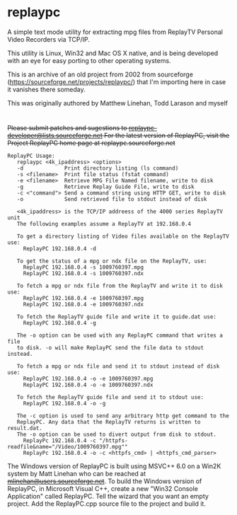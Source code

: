 # replaypc
A simple text mode utility for extracting mpg files from ReplayTV Personal Video Recorders via TCP/IP.

This utility is Linux, Win32 and Mac OS X native, and is being developed with an eye for easy porting to other operating systems.

This is an archive of an old project from 2002 from sourceforge (https://sourceforge.net/projects/replaypc/) that I'm importing here in case it vanishes there someday.

This was originally authored by Matthew Linehan, Todd Larason and myself

#

~~Please submit patches and sugestions to replaypc-developer@lists.sourceforge.net For the latest version of ReplayPC, visit the Project ReplayPC home page at replaypc.sourceforge.net~~

```
ReplayPC Usage:
   replaypc <4k_ipaddress> <options>
   -d             Print directory listing (ls command)
   -s <filename>  Print file status (fstat command)
   -e <filename>  Retrieve MPG File Named filename, write to disk
   -g             Retrieve Replay Guide File, write to disk
   -c <"command"> Send a command string using HTTP GET, write to disk
   -o             Send retrieved file to stdout instead of disk

   <4k_ipaddress> is the TCP/IP addreess of the 4000 series ReplayTV unit
   The following examples assume a ReplayTV at 192.168.0.4

   To get a directory listing of Video files available on the ReplayTV use:
     ReplayPC 192.168.0.4 -d

   To get the status of a mpg or ndx file on the ReplayTV, use:
     ReplayPC 192.168.0.4 -s 1009760397.mpg
     ReplayPC 192.168.0.4 -s 1009760397.ndx

   To fetch a mpg or ndx file from the ReplayTV and write it to disk use:
     ReplayPC 192.168.0.4 -e 1009760397.mpg
     ReplayPC 192.168.0.4 -e 1009760397.ndx

   To fetch the ReplayTV guide file and write it to guide.dat use:
     ReplayPC 192.168.0.4 -g
    
   The -o option can be used with any ReplayPC command that writes a file
   to disk. -o will make ReplayPC send the file data to stdout instead.

   To fetch a mpg or ndx file and send it to stdout instead of disk use:
     ReplayPC 192.168.0.4 -o -e 1009760397.mpg
     ReplayPC 192.168.0.4 -o -e 1009760397.ndx

   To fetch the ReplayTV guide file and send it to stdout use:
     ReplayPC 192.168.0.4 -o -g

   The -c option is used to send any arbitrary http get command to the
   ReplayPC. Any data that the ReplayTV returns is written to result.dat.
   The -o option can be used to divert output from disk to stdout.
     ReplayPc 192.168.0.4 -c "/httpfs-readfile&name="/Video/1009760397.mpg""	
     ReplayPc 192.168.0.4 -o -c <httpfs_cmd> | <httpfs_cmd_parser>	
```


The Windows version of ReplayPC is built using MSVC++ 6.0 on a Win2K system by Matt Linehan who can be reached at ~~mlinehan@users.sourceforge.net~~. To build the Windows version of ReplayPC, in Microsoft Visual C++, create a new "Win32 Console Application" called ReplayPC. Tell the wizard that you want an empty project. Add the ReplayPC.cpp source file to the project and build it.

